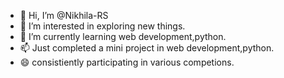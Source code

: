 - 👋 Hi, I’m @Nikhila-RS
- 👀 I’m interested in exploring new things.
- 🌱 I’m currently learning web development,python.
- 📫 Just completed a mini project in web development,python.
- 😄 consistiently participating in various competions.


<!---
Nikhila-Rs/Nikhila-Rs is a ✨ special ✨ repository because its `README.md` (this file) appears on your GitHub profile.
You can click the Preview link to take a look at your changes.
--->
